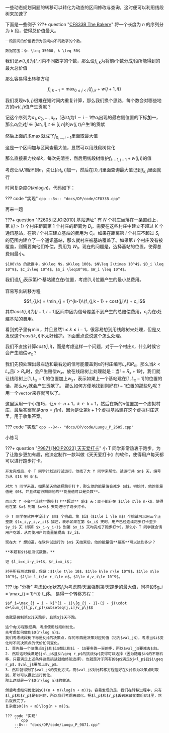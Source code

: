 一些动态规划问题的转移可以转化为动态的区间修改与查询，这时便可以利用线段树来加速了

下面是一些例子
???+ question "[CF833B The Bakery](https://codeforces.com/problemset/problem/833/B)"
    将一个长度为 $n$ 的序列分为 $k$ 段，使得总价值最大。

    一段区间的价值表示为区间内不同数字的个数。

    数据范围：$n \leq 35000, k \leq 50$

我们记$w(i, j)$为$[l, r]$内不同数字的个数，那么设$f_{i,k}$为将前$i$个数分成$j$段所能得到的最大总价值

那么容易得出转移方程

$$f_{i,k + 1} = \max_{0 \le j < i}\{f_{j,k} + w(j + 1, i)\}$$

我们发现$w(i,j)$很难在短时间内重复计算，那么我们换个思路，每个数会对哪些地方的$w(i,j)$值产生贡献？

记这个序列为$a_1,a_2,\ldots,a_n$，记$lst_i$为$1 \sim i-1$中$a_i$出现的最右侧位置的下标**加一**，那么$a_i$会对$j \in [lst_i, i], t \in [i, n]$的$w(j, t)$产生$1$的贡献

然后上面的求$\max$就成了$f_{0, \ldots ,i - 1}$里面取最大值

这是一个区间加与区间查最大值，显然可以用线段树优化

那么直接暴力枚举$k$，每次先清空，然后用线段树维护$f_{k - 1, j - 1} + w(j, i)$的值

考虑让$i$从$1$循环到$n$，先让$[lst_i, i]$加一，然后在$[0,i]$里面查询最大值记到$f_{k,i}$里面就行

时间复杂度$O(kn\log n)$，代码如下：

??? code "实现"
    ```cpp
    --8<-- "docs/DP/code/CF833B.cpp"
    ```

再来一题

???+ question "[P2605 [ZJOI2010] 基站选址](https://www.luogu.com.cn/problem/P2605)"
    有 $N$ 个村庄坐落在一条直线上，第 $i(i>1)$ 个村庄距离第 $1$ 个村庄的距离为 $D_i$。需要在这些村庄中建立不超过 $K$ 个通讯基站，在第 $i$ 个村庄建立基站的费用为 $C_i$。如果在距离第 $i$ 个村庄不超过 $S_i$ 的范围内建立了一个通讯基站，那么就村庄被基站覆盖了。如果第 $i$ 个村庄没有被覆盖，则需要向他们补偿，费用为 $W_i$。现在的问题是，选择基站的位置，使得总费用最小。

    $100\%$ 的数据中，$K\leq N$，$K\leq 100$，$N\leq 2\times 10^4$，$D_i \leq 10^9$，$C_i\leq 10^4$，$S_i \leq10^9$，$W_i \leq 10^4$。

我们设$f_{i,j}$表示第$j$个基站建立在$i$位置，考虑$[1, i]$位置产生的最小总费用。

容易写出转移方程

$$f_{i,k} = \min_{j = 1}^{k-1}\{f_{j,k - 1} + cost(j,i)\} + c_i$$

其中$cost(j,i)$为$[j + 1,i - 1]$区间中因为信号覆盖不到产生的总赔偿费用，$c_i$为在$i$处建基站的费用。

看到式子里有$\min$，并且显然$1\le k\le i - 1$，很容易想到用线段树来处理，但是又发现这个$cost(k,i)$不太好维护。下面重点说说这个怎么处理。

我们不直接计算$cost(j,i)$，而是考虑这样一个问题，对于一个村庄$x$，什么时候它会产生赔偿$w_x$？

我们先预处理出最左边和最右边的信号能覆盖到$x$的村庄编号$L_x$和$R_x$，那么当$k<L_x$且$i>R_x$时，会产生赔偿$w_x$。放在线段树上处理就是：当$i = R_x+1$时，我们就让线段树上$[1, L_x-1]$的位置加上$w_x$，表示如果上一个基站建在$[1,L_x-1]$的位置的话，那么$w_x$就会产生贡献了。 那么如何方便地找到刚好在$i - 1$位置的那些$R_x$呢？用一个`vector`来存就可以了。

这里运用一个小技巧，让$n \leftarrow n + 1$，$k \leftarrow k + 1$，然后在新的$n$位置加一个虚拟村庄，最后答案就是$ans = f[n]$，因为是让第$k + 1$个虚拟基站建在这个虚拟村庄这里，用于收集答案。

??? code "实现"
    ```cpp
    --8<-- "docs/DP/code/Luogu_P_2605.cpp"
    ```

小练习

???+ question "[P9871 [NOIP2023] 天天爱打卡](https://www.luogu.com.cn/problem/P9871)"
    小 T 同学非常热衷于跑步。为了让跑步更加有趣，他决定制作一款叫做《天天爱打卡》的软件，使得用户每天都可以进行跑步打卡。

    开发完成后，小 T 同学计划进行试运行，他找了大 Y 同学来帮忙。试运行共 $n$ 天，编号为从 $1$ 到 $n$。

    对大 Y 同学来说，如果某天他选择跑步打卡，那么他的能量值会减少 $d$。初始时，他的能量值是 $0$，并且试运行期间他的**能量值可以是负数**。

    而且大 Y 不会**连续**跑步打卡**超过** $k$ 天；即不能存在 $1\le x\le n-k$，使得他在第 $x$ 到第 $x+k$ 天均进行了跑步打卡。

    小 T 同学在软件中设计了 $m$ 个挑战，第 $i$（$1\le i \le m$）个挑战可以用三个正整数 $(x_i,y_i,v_i)$ 描述，表示如果在第 $x_i$ 天时，用户已经连续跑步打卡至少 $y_i$ 天（即第 $x_i-y_i+1$ 到第 $x_i$ 天均完成了跑步打卡），那么小 T 同学就会请用户吃饭，从而使用户的能量值提高 $v_i$。

    现在大 Y 想知道，在软件试运行的 $n$ 天结束后，他的能量值**最高**可以达到多少？

    **本题有$t$组测试数据。**

    记 $l_i=x_i-y_i+1$，$r_i=x_i$​；

    对于所有测试数据，保证：$1\le t\le 10$，$1\le k\le n\le 10^9$，$1\le m\le 10^5$，$1\le l_i\le r_i\le n$，$1\le d,v_i\le 10^9$。

??? tip "分析"
    考虑设dp状态$f_i$为考虑前$i$天且强制第$i$天跑步的最大值，同样设$g_i = \max_{j = 1}^{i} f_j$。
    易得一个转移方程：

    $$f_i=\max_{j = i - k}^{i - 1}\{g_{j - 1}-(i - j)\cdot d+\sum_{[l_p,r_p]\subseteq(j,i]}v_p\}$$

    也就是强制第$i$天跑步，且第$j$天不跑。

    这个dp方程很经典，考虑使用线段树优化。
    先考虑如何做到$O(n\log n)$。
    我们考虑线段树下标是$j$的决策点，存的东西是决策对应的值（记为$val_j$），考虑当$i$变化时不同决策点的代价如何变化。
    1. 首先每一个决策点$j$到$i$都比到$i - 1$要多跑一天的步，所以$val_j$要减去$d$。
    2. 然后这时候满足$j<l_p$且$i\geq r_p$的挑战$p$变得可以选择（因为随着$i$的不断右移，只要满足上述条件这些挑战就始终能选择），也就是对于所有的$p$满足$j<l_p$且$i\geq r_p$，$val_j$要加上$v_p$。
    3. 然后就得到了$val_j$的变化方式，而$val_j$对比转移方程恰好在$j$作为决策点时取到，所以可以据此进行优化。
    那么这就是一个$O(n\log n)$的做法。

    然后考虑如何优化到$O((n + m)\log(n + m))$。容易发现的是，我们在转移过程中，只有$l_p$和$r_p$是有用的，所以我们考虑离散化，把$l_p$和$r_p$丢到离散化数组$t$里，然后就做完了。
    复杂度$O((n + m)\log(n + m))$。

    ??? code "实现"
        ```cpp
        --8<-- "docs/DP/code/Luogu_P_9871.cpp"
        ```
